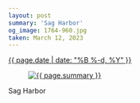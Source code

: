 ```yaml
---
layout: post
summary: 'Sag Harbor'
og_image: 1764-960.jpg
taken: March 12, 2023
---
```


<div class="post">
 <time>
  <a href="/1764">
   {{ page.date | date: "%B %-d, %Y" }}
  </a>
 </time>
 <a href="/1764">
  <figure data-taken="3/12/2023">
   <img alt="{{ page.summary }}" sizes="(min-width: 700px) 50vw, calc(100vw - 2rem)" src="{{ site.assets_url }}/1764-480.jpg" srcset="{{ site.assets_url }}/1764-240.jpg 240w, {{ site.assets_url }}/1764-480.jpg 480w, {{ site.assets_url }}/1764-720.jpg 720w, {{ site.assets_url }}/1764-960.jpg 960w"/>
  </figure>
 </a>
 <span>
  Sag Harbor
 </span>
</div>
